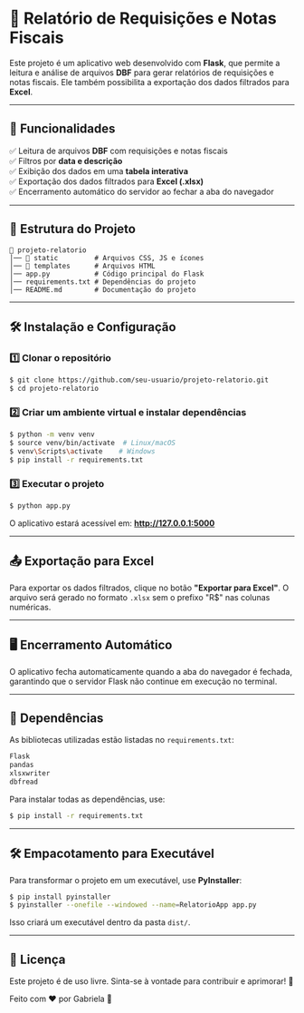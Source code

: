 # 📌 Relatório de Requisições e Notas Fiscais

Este projeto é um aplicativo web desenvolvido com **Flask**, que permite a leitura e análise de arquivos **DBF** para gerar relatórios de requisições e notas fiscais. Ele também possibilita a exportação dos dados filtrados para **Excel**.

---

## 🚀 **Funcionalidades**

✅ Leitura de arquivos **DBF** com requisições e notas fiscais  
✅ Filtros por **data e descrição**  
✅ Exibição dos dados em uma **tabela interativa**  
✅ Exportação dos dados filtrados para **Excel (.xlsx)**  
✅ Encerramento automático do servidor ao fechar a aba do navegador  

---

## 📂 **Estrutura do Projeto**

```
📁 projeto-relatorio
│── 📂 static         # Arquivos CSS, JS e ícones
│── 📂 templates      # Arquivos HTML
│── app.py           # Código principal do Flask
│── requirements.txt # Dependências do projeto
│── README.md        # Documentação do projeto
```

---

## 🛠 **Instalação e Configuração**

### **1️⃣ Clonar o repositório**
```bash
$ git clone https://github.com/seu-usuario/projeto-relatorio.git
$ cd projeto-relatorio
```

### **2️⃣ Criar um ambiente virtual e instalar dependências**
```bash
$ python -m venv venv
$ source venv/bin/activate  # Linux/macOS
$ venv\Scripts\activate    # Windows
$ pip install -r requirements.txt
```

### **3️⃣ Executar o projeto**
```bash
$ python app.py
```
O aplicativo estará acessível em: **http://127.0.0.1:5000**

---

## 📤 **Exportação para Excel**
Para exportar os dados filtrados, clique no botão **"Exportar para Excel"**. O arquivo será gerado no formato `.xlsx` sem o prefixo "R$" nas colunas numéricas.

---

## 🖥 **Encerramento Automático**
O aplicativo fecha automaticamente quando a aba do navegador é fechada, garantindo que o servidor Flask não continue em execução no terminal.

---

## 🔧 **Dependências**

As bibliotecas utilizadas estão listadas no `requirements.txt`:

```txt
Flask
pandas
xlsxwriter
dbfread
```
Para instalar todas as dependências, use:
```bash
$ pip install -r requirements.txt
```

---

## 🛠 **Empacotamento para Executável**
Para transformar o projeto em um executável, use **PyInstaller**:

```bash
$ pip install pyinstaller
$ pyinstaller --onefile --windowed --name=RelatorioApp app.py
```
Isso criará um executável dentro da pasta `dist/`.

---

## 📄 **Licença**

Este projeto é de uso livre. Sinta-se à vontade para contribuir e aprimorar! 🎉

Feito com ❤️ por Gabriela 🚀


